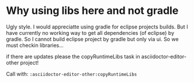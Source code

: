 # Why using libs here and not gradle

Ugly style. I would appreciatte using gradle for eclipse projects builds. But 
I have currently no working way to get all dependencies (of eclipse) by gradle.
So I cannot build eclipse project by gradle but only via ui. So we must checkin libraries...

if there are updates please the copyRuntimeLibs task in asciidoctor-editor-other project!

Call with: `:asciidoctor-editor-other:copyRuntimeLibs`
